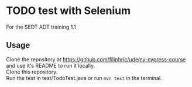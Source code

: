 # TODO test with Selenium
For the SEDT ADT training 1.1

## Usage
Clone the repository at https://github.com/filiphric/udemy-cypress-course 
and use it's README to run it locally.  
Clone this repository.  
Run the test in test/TodoTest.java or run `mvn test` in the terminal.  

